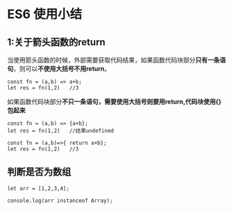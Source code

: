 # ES6 使用小结

## 1:关于箭头函数的return
当使用箭头函数的时候，外部需要获取代码结果，如果函数代码块部分**只有一条语句**，则可以**不使用大括号不用return**。
```
const fn = (a,b) => a+b;
let res = fn(1,2)   //3
```

如果函数代码块部分**不只一条语句，需要使用大括号则要用return,代码块使用{}包起来**
```
const fn = (a,b) => {a+b};
let res = fn(1,2)   //结果undefined

const fn = (a,b)=>{ return a+b};
let res = fn(1,2)   //3
```


## 判断是否为数组
```
let arr = [1,2,3,4];

console.log(arr instanceof Array);
```
